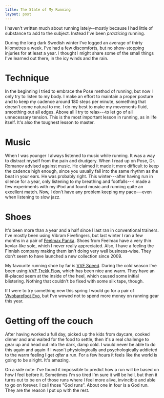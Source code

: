 ```yaml
---
title: The State of My Running
layout: post
---
```



I haven't written much about running lately--mostly because I had little of substance to add to the subject. Instead I've been *practicing* running.

During the long dark Swedish winter I've logged an average of thirty kilometres a week. I've had a few discomforts, but no show-stopping injuries for at least a year. I thought I might share some of the small things I've learned out there, in the icy winds and the rain.

# Technique #

In the beginning I tried to embrace the Pose method of running, but now I only try to listen to my body. I make an effort to maintain a proper posture and to keep my cadence around 180 steps per minute, something that doesn't come natural to me. I do my best to make my movements fluid, smoothing out all edges. Above all I try to relax---to let go of all unnecessary tension. This is the most important lesson in running, as in life itself. It's also the toughest lesson to master.

# Music #

When I was younger I always listened to music while running. It was a way to distract myself from the pain and drudgery. When I read up on Pose, Dr. Romanov advised against music. He claimed it made it more difficult to keep the cadence high enough, since you usually fall into the same rhythm as the beat in your ears. He was probably right. This winter---after having run in silence for a year, only listening to my breathing and footfalls---I made a few experiments with my iPod and found music and running quite an excellent match. Now, I don't have any problem keeping my pace---even when listening to slow jazz.

# Shoes #

It's been more than a year and a half since I last ran in conventional trainers. I've mostly been using Vibram Fivefingers, but last winter I ran a few months in a pair of [Feelmax Panka][2]. Shoes from Feelmax have a very thin kevlar-like sole, which I never really appreciated. Also, I have a feeling the Finnish company making them isn't doing very well business-wise. They don't seem to have launched a new collection since 2009.

My favourite running shoe by far is [VVF Speed][1]. During the cold season I've been using [VVF Trekk Flow][3], which has been nice and warm. They have an ill-placed seem at the inside of the heel, which caused some initial blistering. Nothing that couldn't be fixed with some silk tape, though.

If I were to try something new this spring I would go for a pair of [Vivobarefoot Evo][4], but I've wowed not to spend more money on running gear this year.

# Getting off the couch #

After having worked a full day, picked up the kids from daycare, cooked dinner and and waited for the food to settle, then it's a real challenge to gear up and head out into the dark, damp cold. I would never be able to do this again and again if I wasn't physiologically and psychologically addicted to the warm feeling I get *after* a run. For a few hours it feels like the world is going to be alright. It's amazing.

On a side note: I've found it impossible to predict how a run will be based on how I feel before it. Sometimes I'm so tired I'm sure it will be hell, but then it turns out to be on of those runs where I feel more alive, invincible and able to go on forever. I call those "God runs". About one in four is a God run. They are the reason I put up with the rest.

[1]: http://birthdayshoes.com/vibram-five-fingers-speed-first-look-initial-review-and-photos
[2]: http://swedishpixels.com/2010/02/vinterlopning-i-skor-fran-feelmax/
[3]: http://birthdayshoes.com/europe-five-fingers-flow-trek-a-k-a-trek-tex-out
[4]: http://www.terraplana.com/evo-1146.html/